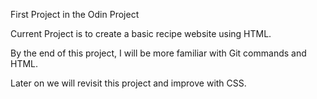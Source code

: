 First Project in the Odin Project

Current Project is to create a basic recipe website using HTML. 

By the end of this project, I will be more familiar with Git commands and HTML.

Later on we will revisit this project and improve with CSS.